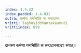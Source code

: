 ```yaml
---
index: 1.4.32
index_padded: 1.4.032
sutra: कर्मणा यमभिप्रैति स सम्प्रदानम्
vritti: laghusiddhantakaumudi
vrittiindex: 899

---
```

दानस्य कर्मणा यमभिप्रैति स सम्प्रदानसञ्ज्ञः स्यात्॥